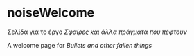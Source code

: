 # noiseWelcome

Σελίδα για το έργο *Σφαίρες και άλλα πράγματα που πέφτουν*

A welcome page for *Bullets and other fallen things*